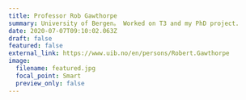 ```yaml
---
title: Professor Rob Gawthorpe
summary: University of Bergen。 Worked on T3 and my PhD project.
date: 2020-07-07T09:10:02.063Z
draft: false
featured: false
external_link: https://www.uib.no/en/persons/Robert.Gawthorpe
image:
  filename: featured.jpg
  focal_point: Smart
  preview_only: false
---
```

